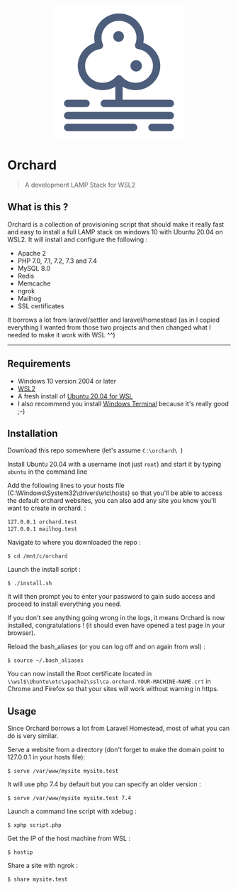 <p align="center"><img src="/resources/orchard.png" title="Orchard" alt="Orchard logo"></p>

# Orchard

> A development LAMP Stack for WSL2


## What is this ?

Orchard is a collection of provisioning script that should make it really fast and easy to install a full LAMP stack on windows 10 with Ubuntu 20.04 on WSL2. It will install and configure the following :

* Apache 2
* PHP 7.0, 7.1, 7.2, 7.3 and 7.4
* MySQL 8.0
* Redis
* Memcache
* ngrok
* Mailhog
* SSL certificates

It borrows a lot from laravel/settler and laravel/homestead (as in I copied everything I wanted from those two projects and then changed what I needed to make it work with WSL ^^)

---

## Requirements

* Windows 10 version 2004 or later
* [WSL2](https://docs.microsoft.com/windows/wsl/about)
* A fresh install of [Ubuntu 20.04 for WSL](https://www.microsoft.com/en-us/p/ubuntu-2004-lts/9n6svws3rx71?activetab=pivot:overviewtab)
* I also recommend you install [Windows Terminal](https://github.com/microsoft/terminal) because it's really good ;-)

## Installation

Download this repo somewhere (let's assume `C:\orchard\ `)

Install Ubuntu 20.04 with a username (not just `root`) and start it by typing `ubuntu` in the command line

Add the following lines to your hosts file (C:\Windows\System32\drivers\etc\hosts) so that you'll be able to access the default orchard websites, you can also add any site you know you'll want to create in orchard. :
```
127.0.0.1 orchard.test
127.0.0.1 mailhog.test
```

Navigate to where you downloaded the repo : 
```shell script
$ cd /mnt/c/orchard
```

Launch the install script :
```shell script
$ ./install.sh
```

It will then prompt you to enter your password to gain sudo access and proceed to install everything you need.

If you don't see anything going wrong in the logs, it means Orchard is now installed, congratulations ! (it should even have opened a test page in your browser).

Reload the bash_aliases (or you can log off and on again from wsl) :
```
$ source ~/.bash_aliases
```

You can now install the Root certificate located in `\\wsl$\Ubuntu\etc\apache2\ssl\ca.orchard.YOUR-MACHINE-NAME.crt` in Chrome and Firefox so that your sites will work without warning in https.


## Usage

Since Orchard borrows a lot from Laravel Homestead, most of what you can do is very similar.

Serve a website from a directory (don't forget to make the domain point to 127.0.0.1 in your hosts file):
```
$ serve /var/www/mysite mysite.test 
```

It will use php 7.4 by default but you can specify an older version :
```
$ serve /var/www/mysite mysite.test 7.4
```

Launch a command line script with xdebug :
```
$ xphp script.php
```
Get the IP of the host machine from WSL :
```
$ hostip
```

Share a site with ngrok :
```
$ share mysite.test
```

